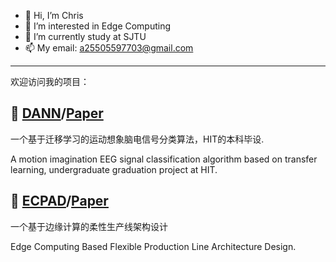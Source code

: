 - 👋 Hi, I’m Chris
- 🌱 I’m interested in Edge Computing 
- 🏫 I’m currently study at SJTU
- 📫 My email: a25505597703@gmail.com
---
欢迎访问我的项目：  
## 💠 [DANN](https://github.com/kongfuguagua/DANN_EEG)/[Paper](https://ieeexplore.ieee.org/document/10241474/)
一个基于迁移学习的运动想象脑电信号分类算法，HIT的本科毕设.

A motion imagination EEG signal classification algorithm based on transfer learning, undergraduate graduation project at HIT.

## 💠 [ECPAD](https://github.com/kongfuguagua/Edge-Computing-Based-Flexible-Production-Line-Architecture-Design)/[Paper]()
一个基于边缘计算的柔性生产线架构设计

Edge Computing Based Flexible Production Line Architecture Design.
